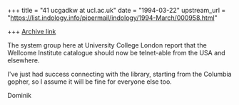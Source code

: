 +++
title = "41 ucgadkw at ucl.ac.uk"
date = "1994-03-22"
upstream_url = "https://list.indology.info/pipermail/indology/1994-March/000958.html"

+++
[Archive link](https://list.indology.info/pipermail/indology/1994-March/000958.html)

The system group here at University College London report that
the Wellcome Institute catalogue should now be telnet-able from
the USA and elsewhere.

I've just had success connecting with the library, starting from
the Columbia gopher, so I assume it will be fine for everyone else
too.


Dominik







